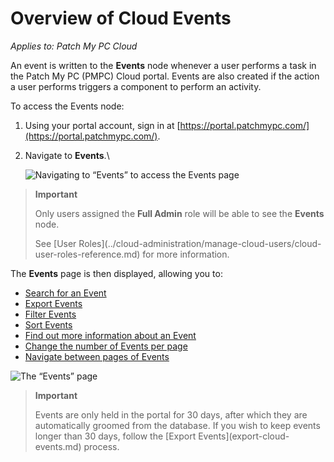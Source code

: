 # Overview of Cloud Events

_Applies to: Patch My PC Cloud_

An event is written to the **Events** node whenever a user performs a task in the Patch My PC (PMPC) Cloud portal. Events are also created if the action a user performs triggers a component to perform an activity.

To access the Events node:

1. Using your portal account, sign in at [https://portal.patchmypc.com/](https://portal.patchmypc.com/).
2.  Navigate to **Events**.\\

    ![Navigating to “Events” to access the Events page](../../.gitbook/assets/image-\(1760\).png)

> **Important**
>
> Only users assigned the **Full Admin** role will be able to see the **Events** node.
>
> See \[User Roles]\(../cloud-administration/manage-cloud-users/cloud-user-roles-reference.md) for more information.

The **Events** page is then displayed, allowing you to:

* [Search for an Event](search-for-a-cloud-event.md)
* [Export Events](export-cloud-events.md)
* [Filter Events](filter-cloud-events.md)
* [Sort Events](sort-cloud-events.md)
* [Find out more information about an Event](find-out-more-information-about-a-cloud-event.md)
* [Change the number of Events per page](change-the-number-of-cloud-events-per-page.md)
* [Navigate between pages of Events](navigate-between-pages-of-cloud-events.md)

![The “Events” page](../../.gitbook/assets/image-\(1762\).png)

> **Important**
>
> Events are only held in the portal for 30 days, after which they are automatically groomed from the database. If you wish to keep events longer than 30 days, follow the \[Export Events]\(export-cloud-events.md) process.
